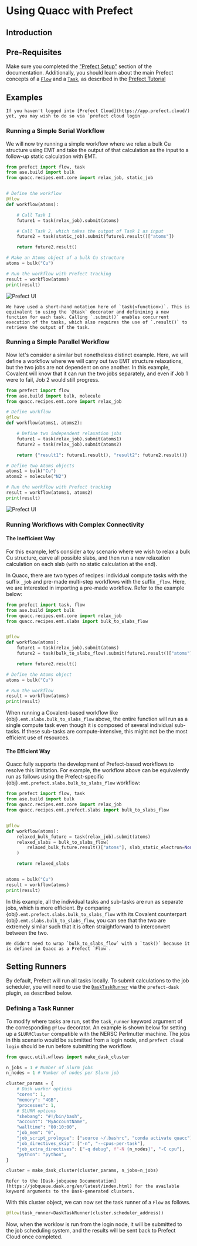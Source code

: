# Using Quacc with Prefect

## Introduction

## Pre-Requisites

Make sure you completed the ["Prefect Setup"](../../install/alt_workflows/prefect.md) section of the documentation. Additionally, you should learn about the main Prefect concepts of a [`Flow`](https://docs.prefect.io/concepts/flows/) and a [`Task`](https://docs.prefect.io/concepts/tasks/), as described in the [Prefect Tutorial](https://docs.prefect.io/tutorial/)

## Examples

```{hint}
If you haven't logged into [Prefect Cloud](https://app.prefect.cloud/) yet, you may wish to do so via `prefect cloud login`.
```

### Running a Simple Serial Workflow

We will now try running a simple workflow where we relax a bulk Cu structure using EMT and take the output of that calculation as the input to a follow-up static calculation with EMT.

```python
from prefect import flow, task
from ase.build import bulk
from quacc.recipes.emt.core import relax_job, static_job


# Define the workflow
@flow
def workflow(atoms):

    # Call Task 1
    future1 = task(relax_job).submit(atoms)

    # Call Task 2, which takes the output of Task 1 as input
    future2 = task(static_job).submit(future1.result()["atoms"])

    return future2.result()

# Make an Atoms object of a bulk Cu structure
atoms = bulk("Cu")

# Run the workflow with Prefect tracking
result = workflow(atoms)
print(result)
```

![Prefect UI](../_static/user/prefect_tutorial.jpg)

```{note}
We have used a short-hand notation here of `task(<function>)`. This is equivalent to using the `@task` decorator and definining a new function for each task. Calling `.submit()` enables concurrent execution of the tasks, which also requires the use of `.result()` to retrieve the output of the task.
```

### Running a Simple Parallel Workflow

Now let's consider a similar but nonetheless distinct example. Here, we will define a workflow where we will carry out two EMT structure relaxations, but the two jobs are not dependent on one another. In this example, Covalent will know that it can run the two jobs separately, and even if Job 1 were to fail, Job 2 would still progress.

```python
from prefect import flow
from ase.build import bulk, molecule
from quacc.recipes.emt.core import relax_job

# Define workflow
@flow
def workflow(atoms1, atoms2):

    # Define two independent relaxation jobs
    future1 = task(relax_job).submit(atoms1)
    future2 = task(relax_job).submit(atoms2)

    return {"result1": future1.result(), "result2": future2.result()}

# Define two Atoms objects
atoms1 = bulk("Cu")
atoms2 = molecule("N2")

# Run the workflow with Prefect tracking
result = workflow(atoms1, atoms2)
print(result)
```

![Prefect UI](../_static/user/prefect_tutorial2.jpg)

### Running Workflows with Complex Connectivity

#### The Inefficient Way

For this example, let's consider a toy scenario where we wish to relax a bulk Cu structure, carve all possible slabs, and then run a new relaxation calculation on each slab (with no static calculation at the end).

In Quacc, there are two types of recipes: individual compute tasks with the suffix `_job` and pre-made multi-step workflows with the suffix `_flow`. Here, we are interested in importing a pre-made workflow. Refer to the example below:

```python
from prefect import task, flow
from ase.build import bulk
from quacc.recipes.emt.core import relax_job
from quacc.recipes.emt.slabs import bulk_to_slabs_flow


@flow
def workflow(atoms):
    future1 = task(relax_job).submit(atoms)
    future2 = task(bulk_to_slabs_flow).submit(future1.result()["atoms"])

    return future2.result()

# Define the Atoms object
atoms = bulk("Cu")

# Run the workflow
result = workflow(atoms)
print(result)
```

When running a Covalent-based workflow like {obj}`.emt.slabs.bulk_to_slabs_flow` above, the entire function will run as a single compute task even though it is composed of several individual sub-tasks. If these sub-tasks are compute-intensive, this might not be the most efficient use of resources.

#### The Efficient Way

Quacc fully supports the development of Prefect-based workflows to resolve this limitation. For example, the workflow above can be equivalently run as follows using the Prefect-specific {obj}`.emt.prefect.slabs.bulk_to_slabs_flow` workflow:

```python
from prefect import flow, task
from ase.build import bulk
from quacc.recipes.emt.core import relax_job
from quacc.recipes.emt.prefect.slabs import bulk_to_slabs_flow


@flow
def workflow(atoms):
    relaxed_bulk_future = task(relax_job).submit(atoms)
    relaxed_slabs = bulk_to_slabs_flow(
        relaxed_bulk_future.result()["atoms"], slab_static_electron=None
    )

    return relaxed_slabs


atoms = bulk("Cu")
result = workflow(atoms)
print(result)
```

In this example, all the individual tasks and sub-tasks are run as separate jobs, which is more efficient. By comparing {obj}`.emt.prefect.slabs.bulk_to_slabs_flow` with its Covalent counterpart {obj}`.emt.slabs.bulk_to_slabs_flow`, you can see that the two are extremely similar such that it is often straightforward to interconvert between the two.

```{note}
We didn't need to wrap `bulk_to_slabs_flow` with a `task()` because it is defined in Quacc as a Prefect `Flow`.
```

## Setting Runners

By default, Prefect will run all tasks locally. To submit calculations to the job scheduler, you will need to use the [`DaskTaskRunner`](https://prefecthq.github.io/prefect-dask/) via the `prefect-dask` plugin, as described below.

### Defining a Task Runner

To modify where tasks are run, set the `task_runner` keyword argument of the corresponding `@flow` decorator. An example is shown below for setting up a `SLURMCluster` compatible with the NERSC Perlmutter machine. The jobs in this scenario would be submitted from a login node, and `prefect cloud login` should be run before submitting the workflow.

```python
from quacc.util.wflows import make_dask_cluster

n_jobs = 1 # Number of Slurm jobs
n_nodes = 1 # Number of nodes per Slurm job

cluster_params = {
    # Dask worker options
    "cores": 1,
    "memory": "4GB",
    "processes": 1,
    # SLURM options
    "shebang": "#!/bin/bash",
    "account": "MyAccountName",
    "walltime": "00:10:00",
    "job_mem": "0",
    "job_script_prologue": ["source ~/.bashrc", "conda activate quacc"],
    "job_directives_skip": ["-n", "--cpus-per-task"],
    "job_extra_directives": ["-q debug", f"-N {n_nodes}", "-C cpu"],
    "python": "python",
}

cluster = make_dask_cluster(cluster_params, n_jobs=n_jobs)
```

```{seealso}
Refer to the [Dask-jobqueue Documentation](https://jobqueue.dask.org/en/latest/index.html) for the available keyword arguments to the Dask-generated clusters.
```

With this cluster object, we can now set the task runner of a `Flow` as follows.

```python
@flow(task_runner=DaskTaskRunner(cluster.scheduler_address))
```

Now, when the worklow is run from the login node, it will be submitted to the job scheduling system, and the results will be sent back to Prefect Cloud once completed.
